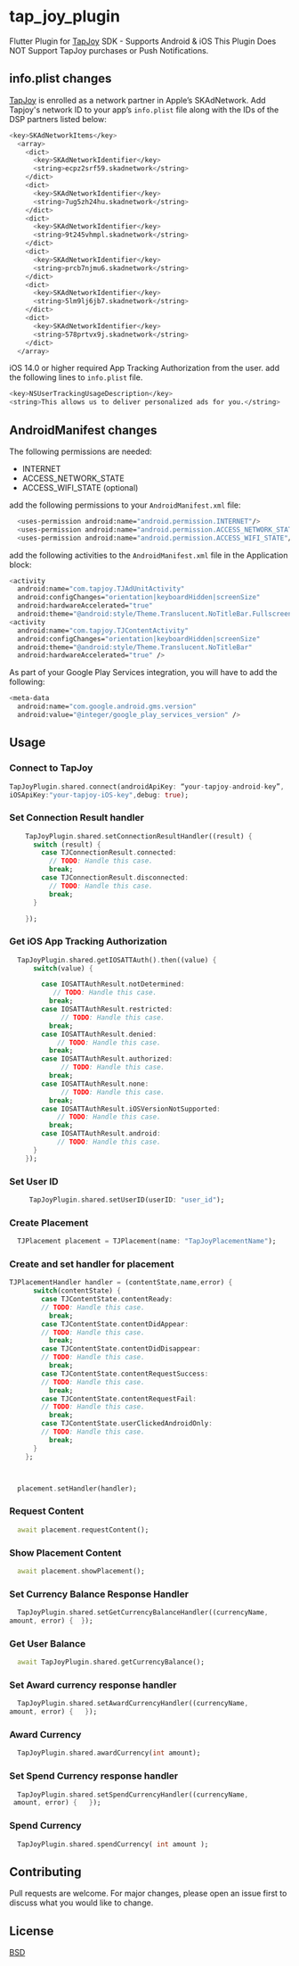 # tap_joy_plugin

Flutter Plugin for [TapJoy](https://www.tapjoy.com/) SDK - Supports Android & iOS
This Plugin Does NOT Support TapJoy purchases or Push Notifications.

## info.plist changes
[TapJoy](https://www.tapjoy.com/) is enrolled as a network partner in Apple’s SKAdNetwork. Add Tapjoy's network ID to your app’s ```info.plist``` file along with the IDs of the DSP partners listed below:

```bash
<key>SKAdNetworkItems</key>
  <array>
    <dict>
      <key>SKAdNetworkIdentifier</key>
      <string>ecpz2srf59.skadnetwork</string>
    </dict>
    <dict>
      <key>SKAdNetworkIdentifier</key>
      <string>7ug5zh24hu.skadnetwork</string>
    </dict>
    <dict>
      <key>SKAdNetworkIdentifier</key>
      <string>9t245vhmpl.skadnetwork</string>
    </dict>
    <dict>
      <key>SKAdNetworkIdentifier</key>
      <string>prcb7njmu6.skadnetwork</string>
    </dict>
    <dict>
      <key>SKAdNetworkIdentifier</key>
      <string>5lm9lj6jb7.skadnetwork</string>
    </dict>
    <dict>
      <key>SKAdNetworkIdentifier</key>
      <string>578prtvx9j.skadnetwork</string>
    </dict>
  </array>
```
iOS 14.0 or higher required App Tracking Authorization from the user.
add the following lines to ```info.plist``` file.
```bash
<key>NSUserTrackingUsageDescription</key>
<string>This allows us to deliver personalized ads for you.</string>
```
## AndroidManifest changes

The following permissions are needed:

- INTERNET
- ACCESS_NETWORK_STATE
- ACCESS_WIFI_STATE (optional)

add the following permissions to your ```AndroidManifest.xml``` file: 
```bash
  <uses-permission android:name="android.permission.INTERNET"/>
  <uses-permission android:name="android.permission.ACCESS_NETWORK_STATE"/>
  <uses-permission android:name="android.permission.ACCESS_WIFI_STATE"/>
```
add the following activities to the ```AndroidManifest.xml``` file in the Application block:
```bash
<activity
  android:name="com.tapjoy.TJAdUnitActivity"
  android:configChanges="orientation|keyboardHidden|screenSize"
  android:hardwareAccelerated="true"
  android:theme="@android:style/Theme.Translucent.NoTitleBar.Fullscreen" />
<activity
  android:name="com.tapjoy.TJContentActivity"
  android:configChanges="orientation|keyboardHidden|screenSize"
  android:theme="@android:style/Theme.Translucent.NoTitleBar"
  android:hardwareAccelerated="true" />
```
As part of your Google Play Services integration, you will have to add the following:
```bash
<meta-data
  android:name="com.google.android.gms.version"
  android:value="@integer/google_play_services_version" />
```
## Usage

### Connect to TapJoy

```dart
TapJoyPlugin.shared.connect(androidApiKey: “your-tapjoy-android-key”,
iOSApiKey:"your-tapjoy-iOS-key",debug: true);
```
### Set Connection Result handler

```dart
    TapJoyPlugin.shared.setConnectionResultHandler((result) {
      switch (result) {
        case TJConnectionResult.connected:
          // TODO: Handle this case.
          break;
        case TJConnectionResult.disconnected:
          // TODO: Handle this case.
          break;
      }

    });
```

### Get iOS App Tracking Authorization

```dart
  TapJoyPlugin.shared.getIOSATTAuth().then((value) {
      switch(value) {

        case IOSATTAuthResult.notDetermined:
           // TODO: Handle this case.
          break;
        case IOSATTAuthResult.restricted:
             // TODO: Handle this case.
          break;
        case IOSATTAuthResult.denied:
            // TODO: Handle this case.
          break;
        case IOSATTAuthResult.authorized:
             // TODO: Handle this case.
          break;
        case IOSATTAuthResult.none:
             // TODO: Handle this case.
          break;
        case IOSATTAuthResult.iOSVersionNotSupported:
            // TODO: Handle this case.
          break;
        case IOSATTAuthResult.android:
            // TODO: Handle this case.
      }
    });
```

### Set User ID

```dart
     TapJoyPlugin.shared.setUserID(userID: "user_id");

```
### Create Placement

```dart
  TJPlacement placement = TJPlacement(name: "TapJoyPlacementName");

```
### Create and set handler for placement

```dart
TJPlacementHandler handler = (contentState,name,error) {
      switch(contentState) {
        case TJContentState.contentReady:
        // TODO: Handle this case.
          break;
        case TJContentState.contentDidAppear:
        // TODO: Handle this case.
          break;
        case TJContentState.contentDidDisappear:
        // TODO: Handle this case.
          break;
        case TJContentState.contentRequestSuccess:
        // TODO: Handle this case.
          break;
        case TJContentState.contentRequestFail:
        // TODO: Handle this case.
          break;
        case TJContentState.userClickedAndroidOnly:
        // TODO: Handle this case.
          break;
      }
    };



  placement.setHandler(handler);
```
### Request Content

```dart
  await placement.requestContent();
```

### Show Placement Content

```dart
  await placement.showPlacement();
```

### Set Currency Balance Response Handler

```dart
  TapJoyPlugin.shared.setGetCurrencyBalanceHandler((currencyName, 
amount, error) {  });

```
### Get User Balance

```dart
  await TapJoyPlugin.shared.getCurrencyBalance();
```
### Set Award currency response handler

```dart
  TapJoyPlugin.shared.setAwardCurrencyHandler((currencyName, 
amount, error) {   });
```

### Award Currency 

```dart
  TapJoyPlugin.shared.awardCurrency(int amount);
```
### Set Spend Currency response handler 

```dart
  TapJoyPlugin.shared.setSpendCurrencyHandler((currencyName,
 amount, error) {   });
```
### Spend Currency 

```dart
  TapJoyPlugin.shared.spendCurrency( int amount );
```


## Contributing
Pull requests are welcome. For major changes, please open an issue first to discuss what you would like to change.

## License
[BSD](https://github.com/mabdelatief/tap_joy_plugin/blob/master/LICENSE)